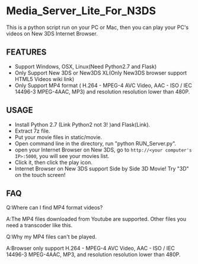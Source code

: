 # Media_Server_Lite_For_N3DS

This is a python script run on your PC or Mac, then you can play your PC's videos on New 3DS Internet Browser.

## FEATURES

- Support Windows, OSX, Linux(Need Python2.7 and Flask)
- Only Support New 3DS or New3DS XL(Only New3DS browser support HTML5 Videos wiki link)
- Only Support MP4 format ( H.264 - MPEG-4 AVC Video, AAC - ISO / IEC 14496-3 MPEG-4AAC, MP3) and resolution resolution lower than 480P.

## USAGE

- Install Python 2.7 (Link Python2 not 3! )and Flask(Link).
- Extract 7z file.
- Put your movie files in static/movie.
- Open command line in the directory, run "python RUN_Server.py".
- open your Internet Browser on New 3DS, go to `http://<your computer's IP>:5000`, you will see your movies list.
- Click it, then click the play icon.
- Internet Browser on New 3DS support Side by Side 3D Movie! Try "3D" on the touch screen!

## FAQ

Q:Where can I find MP4 format videos?

A:The MP4 files downloaded from Youtube are supported. Other files you need a transcoder like this.


Q:Why my MP4 files can't be played.

A:Browser only support  H.264 - MPEG-4 AVC Video, AAC - ISO / IEC 14496-3 MPEG-4AAC, MP3, and resolution resolution lower than 480P.
